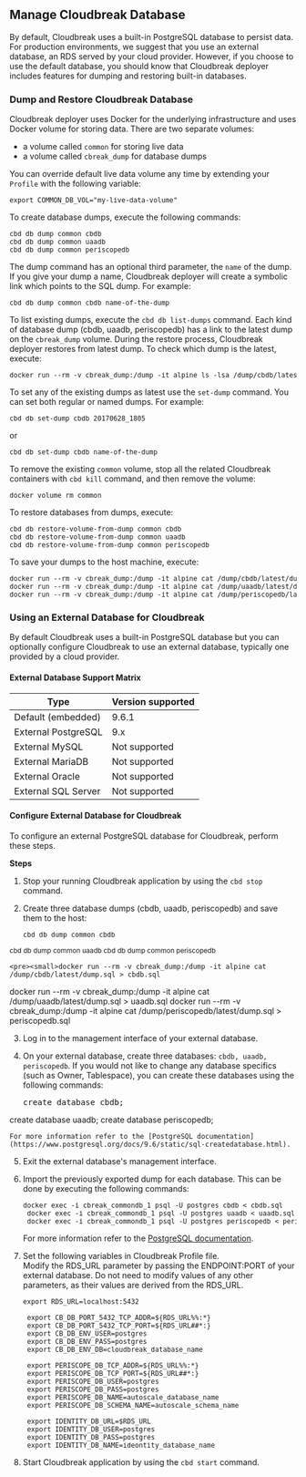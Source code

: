 
## Manage Cloudbreak Database

By default, Cloudbreak uses a built-in PostgreSQL database to persist data. For production environments, we suggest that you use an external database, an RDS served by your cloud provider. However, if you choose to use the default database, you should know that Cloudbreak deployer includes features for dumping and restoring built-in databases.


### Dump and Restore Cloudbreak Database 

Cloudbreak deployer uses Docker for the underlying infrastructure and uses Docker volume for storing data. There are two separate volumes: 

* a volume called `common` for storing live data  
* a volume called `cbreak_dump` for database dumps 

You can override default live data volume any time by extending your `Profile` with the following variable:

<pre><small>export COMMON_DB_VOL="my-live-data-volume"
</small></pre>

To create database dumps, execute the following commands:

<pre><small>cbd db dump common cbdb
cbd db dump common uaadb
cbd db dump common periscopedb
</small></pre>

The dump command has an optional third parameter, the `name` of the dump. If you give your dump a name, Cloudbreak deployer will create a symbolic link which points to the SQL dump. For example: 

<pre><small>cbd db dump common cbdb name-of-the-dump
</small></pre>

To list existing dumps, execute the `cbd db list-dumps` command. Each kind of database dump (cbdb, uaadb, periscopedb) has a link to the latest dump on the `cbreak_dump` volume. During the restore process, Cloudbreak deployer restores from latest dump. To check which dump is the latest, execute:

<pre><small>docker run --rm -v cbreak_dump:/dump -it alpine ls -lsa /dump/cbdb/latest
</small></pre>

To set any of the existing dumps as latest use the `set-dump` command. You can set both regular or named dumps. For example: 

<pre><small>cbd db set-dump cbdb 20170628_1805
</small></pre>
or
<pre><small>cbd db set-dump cbdb name-of-the-dump
</small></pre>

To remove the existing `common` volume, stop all the related Cloudbreak containers with `cbd kill` command, and then remove the volume:

<pre><small>docker volume rm common
</small></pre>

To restore databases from dumps, execute:

<pre><small>cbd db restore-volume-from-dump common cbdb
cbd db restore-volume-from-dump common uaadb
cbd db restore-volume-from-dump common periscopedb
</small></pre>

To save your dumps to the host machine, execute:

<pre><small>docker run --rm -v cbreak_dump:/dump -it alpine cat /dump/cbdb/latest/dump.sql > cbdb.sql
docker run --rm -v cbreak_dump:/dump -it alpine cat /dump/uaadb/latest/dump.sql > uaadb.sql
docker run --rm -v cbreak_dump:/dump -it alpine cat /dump/periscopedb/latest/dump.sql > periscopedb.sql
</small></pre>


### Using an External Database for Cloudbreak 

By default Cloudbreak uses a built-in PostgreSQL database but you can optionally configure Cloudbreak to use an external database, typically one provided by a cloud provider.

#### External Database Support Matrix

| Type | Version supported |
|---|---| 
| Default (embedded) | 9.6.1 |
| External PostgreSQL | 9.x |
| External MySQL | Not supported |
| External MariaDB | Not supported |
| External Oracle | Not supported |
| External SQL Server | Not supported |

#### Configure External Database for Cloudbreak 

To configure an external PostgreSQL database for Cloudbreak, perform these steps. 

**Steps**

1. Stop your running Cloudbreak application by using the `cbd stop` command.   
2. Create three database dumps (cbdb, uaadb, periscopedb) and save them to the host:  

    <pre><small>cbd db dump common cbdb
cbd db dump common uaadb
cbd db dump common periscopedb</small></pre>

    <pre><small>docker run --rm -v cbreak_dump:/dump -it alpine cat /dump/cbdb/latest/dump.sql > cbdb.sql
docker run --rm -v cbreak_dump:/dump -it alpine cat /dump/uaadb/latest/dump.sql > uaadb.sql
docker run --rm -v cbreak_dump:/dump -it alpine cat /dump/periscopedb/latest/dump.sql > periscopedb.sql</small></pre>


3. Log in to the management interface of your external database.
 
4. On your external database, create three databases: `cbdb, uaadb, periscopedb`. If you would not like to change any database specifics (such as Owner, Tablespace), you can create these databases using the following commands:
   
    <pre>create database cbdb;
create database uaadb;
create database periscopedb;</pre>
        
    For more information refer to the [PostgreSQL documentation](https://www.postgresql.org/docs/9.6/static/sql-createdatabase.html).

5. Exit the external database's management interface.  
    
6. Import the previously exported dump for each database. This can be done by executing the following commands:

    <pre><small>docker exec -i cbreak_commondb_1 psql -U postgres cbdb < cbdb.sql
    docker exec -i cbreak_commondb_1 psql -U postgres uaadb < uaadb.sql
    docker exec -i cbreak_commondb_1 psql -U postgres periscopedb < periscopedb.sql</small></pre>
    
    For more information refer to the [PostgreSQL documentation](https://www.postgresql.org/docs/9.6/static/backup-dump.html#BACKUP-DUMP-RESTORE).
    
7. Set the following variables in Cloudbreak Profile file.  
    Modify the RDS_URL parameter by passing the ENDPOINT:PORT of your external database. Do not need to modify values of any other parameters, as their values are derived from the RDS_URL.

    <pre><small>export RDS_URL=localhost:5432
    
    export CB_DB_PORT_5432_TCP_ADDR=${RDS_URL%%:*}
    export CB_DB_PORT_5432_TCP_PORT=${RDS_URL##*:}
    export CB_DB_ENV_USER=postgres
    export CB_DB_ENV_PASS=postgres
    export CB_DB_ENV_DB=cloudbreak_database_name
    
    export PERISCOPE_DB_TCP_ADDR=${RDS_URL%%:*}
    export PERISCOPE_DB_TCP_PORT=${RDS_URL##*:}
    export PERISCOPE_DB_USER=postgres
    export PERISCOPE_DB_PASS=postgres
    export PERISCOPE_DB_NAME=autoscale_database_name
    export PERISCOPE_DB_SCHEMA_NAME=autoscale_schema_name
    
    export IDENTITY_DB_URL=$RDS_URL
    export IDENTITY_DB_USER=postgres
    export IDENTITY_DB_PASS=postgres
    export IDENTITY_DB_NAME=ideontity_database_name</small></pre>

8. Start Cloudbreak application by using the `cbd start` command. 

[Comment]: <> (@Peter D, How can I verify these steps worked?)

